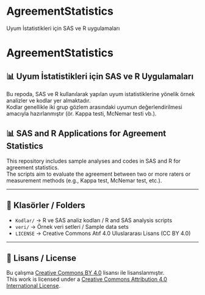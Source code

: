 # AgreementStatistics
Uyum İstatistikleri için SAS ve R uygulamaları

# AgreementStatistics

## 📊 Uyum İstatistikleri için SAS ve R Uygulamaları

Bu repoda, SAS ve R kullanılarak yapılan uyum istatistiklerine yönelik örnek analizler ve kodlar yer almaktadır.  
Kodlar genellikle iki grup gözlem arasındaki uyumun değerlendirilmesi amacıyla hazırlanmıştır (ör. Kappa testi, McNemar testi vb.).

## 📊 SAS and R Applications for Agreement Statistics

This repository includes sample analyses and codes in SAS and R for agreement statistics.  
The scripts aim to evaluate the agreement between two or more raters or measurement methods (e.g., Kappa test, McNemar test, etc.).

---

## 📁 Klasörler / Folders

- `Kodlar/` → R ve SAS analiz kodları / R and SAS analysis scripts  
- `veri/` → Örnek veri setleri / Sample data sets  
- `LICENSE` → Creative Commons Atıf 4.0 Uluslararası Lisans (CC BY 4.0)

---

## 🧾 Lisans / License

Bu çalışma [Creative Commons BY 4.0](https://creativecommons.org/licenses/by/4.0/) lisansı ile lisanslanmıştır.  
This work is licensed under a [Creative Commons Attribution 4.0 International License](https://creativecommons.org/licenses/by/4.0/).
